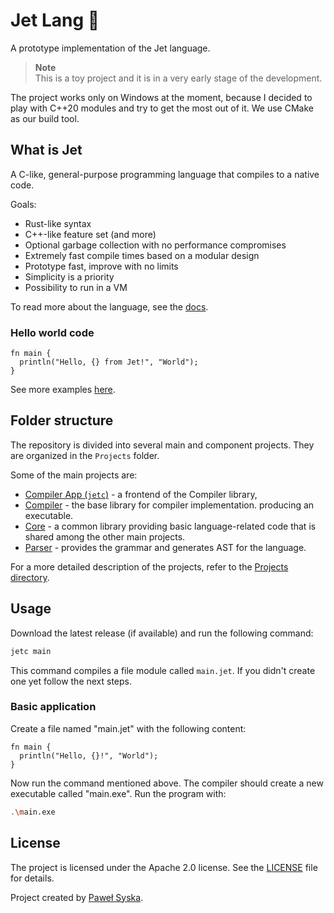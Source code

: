 # Jet Lang 🚀

A prototype implementation of the Jet language.

> **Note**  
> This is a toy project and it is in a very early stage of the development.

The project works only on Windows at the moment, because I decided to play with
C++20 modules and try to get the most out of it. We use CMake as our build tool.

## What is Jet

A C-like, general-purpose programming language that compiles to a native code.

Goals:

- Rust-like syntax
- C++-like feature set (and more)
- Optional garbage collection with no performance compromises
- Extremely fast compile times based on a modular design
- Prototype fast, improve with no limits
- Simplicity is a priority
- Possibility to run in a VM

To read more about the language, see the [docs](docs/).

### Hello world code

```jet
fn main {
  println("Hello, {} from Jet!", "World");
}
```

See more examples [here](docs/examples/).

## Folder structure

The repository is divided into several main and component projects. They are organized in the `Projects` folder.

Some of the main projects are:

- [Compiler App (`jetc`)](Projects/CompilerApp) - a frontend of the Compiler library,
- [Compiler](Projects/Compiler) - the base library for compiler implementation.
  producing an executable.
- [Core](Projects/Core) - a common library providing basic language-related code that is shared among
  the other main projects.
- [Parser](Projects/Parser) - provides the grammar and generates AST for the language.
  
For a more detailed description of the projects, refer to the [Projects directory](Projects/).

## Usage

Download the latest release (if available) and run the following command:

```sh
jetc main
```

This command compiles a file module called `main.jet`. If you didn't create one yet
follow the next steps.

### Basic application

Create a file named "main.jet" with the following content:

```jet
fn main {
  println("Hello, {}!", "World");
}
```

Now run the command mentioned above. The compiler should create a new executable
called "main.exe". Run the program with:

```sh
.\main.exe
```

## License

The project is licensed under the Apache 2.0 license. See the [LICENSE](LICENSE) file for details.

Project created by [Paweł Syska](https://github.com/PoetaKodu).